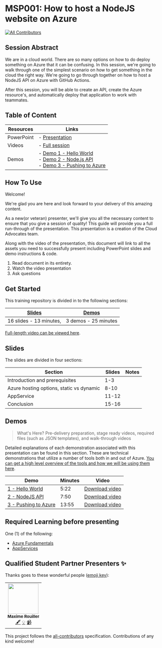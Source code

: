 # MSP001: How to host a NodeJS website on Azure
<!-- ALL-CONTRIBUTORS-BADGE:START - Do not remove or modify this section -->
[![All Contributors](https://img.shields.io/badge/all_contributors-1-orange.svg?style=flat-square)](#contributors-)
<!-- ALL-CONTRIBUTORS-BADGE:END -->

## Session Abstract

We are in a cloud world. There are so many options on how to do deploy something on Azure that it can be confusing. In this session, we're going to walk through one of the simplest scenario on how to get something in the cloud the right way. We're going to go through together on how to host a NodeJS API on Azure with GitHub Actions.

After this session, you will be able to create an API, create the Azure resource's, and automatically deploy that application to work with teammates.

## Table of Content

| Resources         | Links                            |
|-------------------|----------------------------------|
| PowerPoint        | - [Presentation](https://mspttt.azureedge.net/content/msp001/presentations/msp001.pptx) |
| Videos            | - [Full session](https://mspttt.azureedge.net/content/msp001/videos/msp001.mp4) |
| Demos             | - [Demo 1 - Hello World](./demos/README.md#demo-1---hello-world) <br/>- [Demo 2 - Node.js API](./demos/README.md#demo-2-nodejs-api) <br/>- [Demo 3 - Pushing to Azure](./demos/README.md#demo-3---pushing-to-azure) |

## How To Use

Welcome!

We're glad you are here and look forward to your delivery of this amazing content.

As a new(or veteran) presenter, we'll give you all the necessary content to ensure that you give a session of quality! This guide will provide you a full run-through of the presentation. This presentation is a creation of the Cloud Advocates team.

Along with the video of the presentation, this document will link to all the assets you need to successfully present including PowerPoint slides and demo instructions & code.

1. Read document in its entirety.
2. Watch the video presentation
3. Ask questions

## Get Started

This training repository is divided in to the following sections:

| [Slides](#slides) | [Demos](./demos/README.md) |
|-------------------|---------------------------|
| 16 slides - 13 minutes, | 3 demos - 25 minutes

 [Full-length video can be viewed here](https://mspttt.azureedge.net/content/msp001/videos/msp001.mp4).

## Slides

The slides are divided in four sections:

 Section                                   | Slides        | Notes
-------------------------------------------|---------------|------
Introduction and prerequisites             | 1-3           |
Azure hosting options, static vs dynamic   | 8-10          |
AppService                                 | 11-12         |
Conclusion                                 | 15-16         |


<!-- ## Deployment / Preparation

>**What's Here?** Deploying the demo environment on Azure - including the prerequisites.

[Instructions and prerequisites are outlined here](deployment/README.md). 
No deployments required for this session -->

## Demos

> What's Here? Pre-delivery preparation, stage ready videos, required files (such as JSON templates), and walk-through videos

Detailed explanations of each demonstration associated with this presentation can be found in this section. These are technical demonstrations that utilize a number of tools both in and out of Azure. [You can get a high level overview of the tools and how we will be using them here](.demos/README.md).

| Demo                                            | Minutes | Video
--------------------------------------------------|---------|-----------------
|  [1 - Hello World](./demos/README.md#demo-1---hello-world)      | 5:22    | [Download video](https://mspttt.azureedge.net/content/msp001/videos/msp001-Demo1.mp4)
|  [2 - NodeJS API](./demos/README.md#demo-2-nodejs-api)       | 7:50    | [Download video](https://mspttt.azureedge.net/content/msp001/videos/msp001-Demo2.mp4)
|  [3 - Pushing to Azure](./demos/README.md#demo-3---pushing-to-azure) | 13:55   | [Download video](https://mspttt.azureedge.net/content/msp001/videos/msp001-Demo3.mp4)

## Required Learning before presenting

One (1) of the following:

* [Azure Fundamentals](https://aka.ms/msp001/learn-fun)
* [AppServices](https://aka.ms/msp001/learn-app)

## Qualified Student Partner Presenters ✨

Thanks goes to these wonderful people ([emoji key](https://allcontributors.org/docs/en/emoji-key)):

<!-- ALL-CONTRIBUTORS-LIST:START - Do not remove or modify this section -->
<!-- prettier-ignore-start -->
<!-- markdownlint-disable -->
<table>
  <tr>
    <td align="center"><a href="https://blog.maximerouiller.com"><img src="https://avatars1.githubusercontent.com/u/209384?v=4" width="100px;" alt=""/><br /><sub><b>Maxime Rouiller</b></sub></a><br /><a href="#content-MaximRouiller" title="Content">🖋</a> <a href="#example-MaximRouiller" title="Examples">💡</a> <a href="#video-MaximRouiller" title="Videos">📹</a></td>
  </tr>
</table>

<!-- markdownlint-enable -->
<!-- prettier-ignore-end -->
<!-- ALL-CONTRIBUTORS-LIST:END -->

This project follows the [all-contributors](https://github.com/all-contributors/all-contributors) specification. Contributions of any kind welcome!